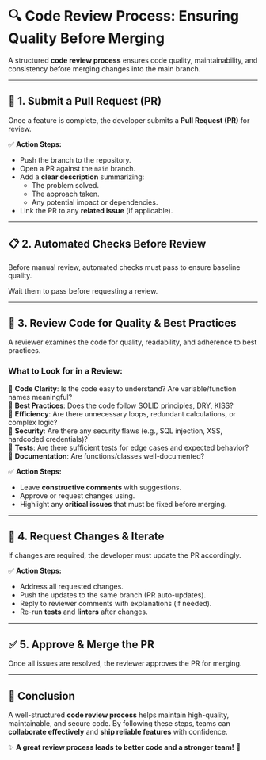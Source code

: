 # 🔍 **Code Review Process: Ensuring Quality Before Merging**

A structured **code review process** ensures code quality, maintainability, and consistency before merging changes into the main branch.

---

## 🚀 1. **Submit a Pull Request (PR)**  

Once a feature is complete, the developer submits a **Pull Request (PR)** for review.  

✅ **Action Steps:**  
- Push the branch to the repository.  
- Open a PR against the `main` branch.   
- Add a **clear description** summarizing:  
  - The problem solved.  
  - The approach taken.  
  - Any potential impact or dependencies.  
- Link the PR to any **related issue** (if applicable).  

---

## 📋 2. **Automated Checks Before Review**  

Before manual review, automated checks must pass to ensure baseline quality.  

Wait them to pass before requesting a review.

---

## 🧐 3. **Review Code for Quality & Best Practices**  

A reviewer examines the code for quality, readability, and adherence to best practices.  

### **What to Look for in a Review:**  
🔹 **Code Clarity**: Is the code easy to understand? Are variable/function names meaningful?  
🔹 **Best Practices**: Does the code follow SOLID principles, DRY, KISS?  
🔹 **Efficiency**: Are there unnecessary loops, redundant calculations, or complex logic?  
🔹 **Security**: Are there any security flaws (e.g., SQL injection, XSS, hardcoded credentials)?  
🔹 **Tests**: Are there sufficient tests for edge cases and expected behavior?  
🔹 **Documentation**: Are functions/classes well-documented?  

✅ **Action Steps:**  
- Leave **constructive comments** with suggestions.  
- Approve or request changes using.  
- Highlight any **critical issues** that must be fixed before merging.  

---

## 🔄 4. **Request Changes & Iterate**  

If changes are required, the developer must update the PR accordingly.  

✅ **Action Steps:**  
- Address all requested changes.  
- Push the updates to the same branch (PR auto-updates).  
- Reply to reviewer comments with explanations (if needed).  
- Re-run **tests** and **linters** after changes.  

---

## ✅ 5. **Approve & Merge the PR**  

Once all issues are resolved, the reviewer approves the PR for merging.   

---

## 🎯 Conclusion  

A well-structured **code review process** helps maintain high-quality, maintainable, and secure code. By following these steps, teams can **collaborate effectively** and **ship reliable features** with confidence.  

✨ **A great review process leads to better code and a stronger team!** 🚀  
